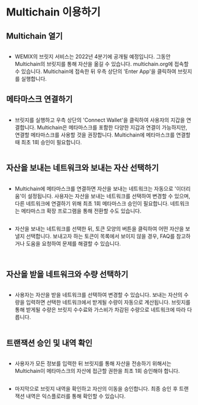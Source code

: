 # Multichain 이용하기

## Multichain 열기 <a href="#multichain" id="multichain"></a>

<figure><img src="../../.gitbook/assets/bridge_guide_1.png" alt=""><figcaption></figcaption></figure>

* WEMIX의 브릿지 서비스는 2022년 4분기에 공개될 예정입니다. 그동안 Multichain의 브릿지를 통해 자산을 옮길 수 있습니다. multichain.org에 접속할 수 있습니다. Multichain에 접속한 뒤 우측 상단의 'Enter App'을 클릭하여 브릿지를 실행합니다.

## 메타마스크 연결하기 <a href="#undefined" id="undefined"></a>

<figure><img src="../../.gitbook/assets/bridge_guide_2.png" alt=""><figcaption></figcaption></figure>

* 브릿지를 실행하고 우측 상단의 'Connect Wallet'을 클릭하여 사용자의 지갑을 연결합니다. Multichain은 메타마스크를 포함한 다양한 지갑과 연결이 가능하지만, 연결할 메타마스크를 사용할 것을 권장합니다. Multichain에 메타마스크를 연결할 때 최초 1회 승인이 필요합니다.

<figure><img src="../../.gitbook/assets/bridge_guide_7.png" alt=""><figcaption></figcaption></figure>

## 자산을 보내는 네트워크와 보내는 자산 선택하기 <a href="#undefined-1" id="undefined-1"></a>

<figure><img src="../../.gitbook/assets/bridge_guide_8.png" alt=""><figcaption></figcaption></figure>

* Multichain에 메타마스크를 연결하면 자산을 보내는 네트워크는 자동으로 '이더리움'이 설정됩니다. 사용자는 자산을 보내는 네트워크를 선택하여 변경할 수 있으며, 다른 네트워크에 연결하기 위해 최초 1회 메타마스크 승인이 필요합니다. 네트워크는 메타마스크 확장 프로그램을 통해 전환할 수도 있습니다.

<figure><img src="../../.gitbook/assets/bridge_guide_9 (1).png" alt=""><figcaption></figcaption></figure>

* 자산을 보내는 네트워크를 선택한 뒤, 토큰 모양의 버튼을 클릭하여 어떤 자산을 보낼지 선택합니다. 보내고자 하는 토큰이 목록에서 보이지 않을 경우, FAQ를 참고하거나 도움을 요청하여 문제를 해결할 수 있습니다.

<figure><img src="../../.gitbook/assets/bridge_guide_10.png" alt=""><figcaption></figcaption></figure>

<figure><img src="../../.gitbook/assets/bridge_guide_11.png" alt=""><figcaption></figcaption></figure>

## 자산을 받을 네트워크와 수량 선택하기 <a href="#undefined-2" id="undefined-2"></a>

<figure><img src="../../.gitbook/assets/bridge_guide_12.png" alt=""><figcaption></figcaption></figure>

* 사용자는 자산을 받을 네트워크를 선택하여 변경할 수 있습니다. 보내는 자산의 수량을 입력하면 선택한 네트워크에서 받게될 수량이 자동으로 계산됩니다. 브릿지를 통해 받게될 수량은 브릿지 수수료와 가스비가 차감된 수량으로 네트워크에 따라 다릅니다.

<figure><img src="../../.gitbook/assets/bridge_guide_13.png" alt=""><figcaption></figcaption></figure>

## 트랜잭션 승인 및 내역 확인 <a href="#undefined-3" id="undefined-3"></a>

<figure><img src="../../.gitbook/assets/bridge_guide_14.png" alt=""><figcaption></figcaption></figure>

* 사용자가 모든 정보를 입력한 뒤 브릿지를 통해 자산을 전송하기 위해서는 Multichain이 메타마스크의 자산에 접근할 권한을 최초 1회 승인해야 합니다.

<figure><img src="../../.gitbook/assets/bridge_guide_15.png" alt=""><figcaption></figcaption></figure>

* 마지막으로 브릿지 내역을 확인하고 자산의 이동을 승인합니다. 최종 승인 후 트랜잭션 내역은 익스플로러를 통해 확인할 수 있습니다.

<figure><img src="../../.gitbook/assets/bridge_guide_16 (1).png" alt=""><figcaption></figcaption></figure>

<figure><img src="../../.gitbook/assets/bridge_guide_17.png" alt=""><figcaption></figcaption></figure>
